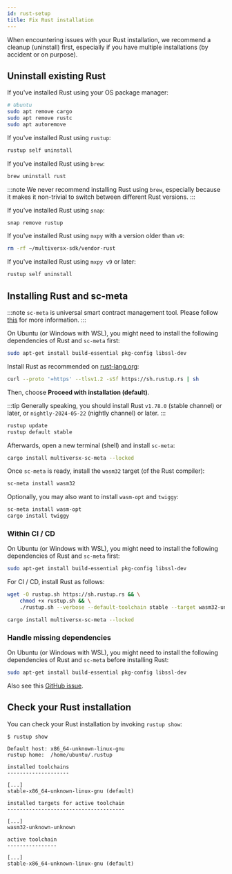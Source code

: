 ```yaml
---
id: rust-setup
title: Fix Rust installation
---
```


[comment]: # (mx-abstract)

When encountering issues with your Rust installation, we recommend a cleanup (uninstall) first, especially if you have multiple installations (by accident or on purpose).

[comment]: # (mx-context-auto)

## Uninstall existing Rust

If you've installed Rust using your OS package manager:

```bash
# Ubuntu
sudo apt remove cargo
sudo apt remove rustc
sudo apt autoremove
```

If you've installed Rust using `rustup`:

```bash
rustup self uninstall
```

If you've installed Rust using `brew`:

```bash
brew uninstall rust
```

:::note
We never recommend installing Rust using `brew`, especially because it makes it non-trivial to switch between different Rust versions.
:::

If you've installed Rust using `snap`:
    
```bash
snap remove rustup
```

If you've installed Rust using `mxpy` with a version older than `v9`:

```bash
rm -rf ~/multiversx-sdk/vendor-rust
```

If you've installed Rust using `mxpy v9` or later:

```bash
rustup self uninstall
```

[comment]: # (mx-context-auto)

## Installing Rust and sc-meta

:::note
`sc-meta` is universal smart contract management tool. Please follow [this](/developers/meta/sc-meta) for more information.
:::

[comment]: # (mx-context-auto)

On Ubuntu (or Windows with WSL), you might need to install the following dependencies of Rust and `sc-meta` first:
    
```bash
sudo apt-get install build-essential pkg-config libssl-dev
```

Install Rust as recommended on [rust-lang.org](https://www.rust-lang.org/tools/install):

```bash
curl --proto '=https' --tlsv1.2 -sSf https://sh.rustup.rs | sh
```

Then, choose **Proceed with installation (default)**. 

:::tip
Generally speaking, you should install Rust `v1.78.0` (stable channel) or later, or `nightly-2024-05-22` (nightly channel) or later.
:::

```bash
rustup update
rustup default stable
```

Afterwards, open a new terminal (shell) and install `sc-meta`:

```bash
cargo install multiversx-sc-meta --locked
```

Once `sc-meta` is ready, install the `wasm32` target (of the Rust compiler):

```bash
sc-meta install wasm32
```

Optionally, you may also want to install `wasm-opt` and `twiggy`:

```bash
sc-meta install wasm-opt
cargo install twiggy
```

[comment]: # (mx-context-auto)

### Within CI / CD

On Ubuntu (or Windows with WSL), you might need to install the following dependencies of Rust and `sc-meta` first:
    
```bash
sudo apt-get install build-essential pkg-config libssl-dev
```

For CI / CD, install Rust as follows:

```bash
wget -O rustup.sh https://sh.rustup.rs && \
    chmod +x rustup.sh && \
    ./rustup.sh --verbose --default-toolchain stable --target wasm32-unknown-unknown -y

cargo install multiversx-sc-meta --locked
```

[comment]: # (mx-context-auto)

### Handle missing dependencies

On Ubuntu (or Windows with WSL), you might need to install the following dependencies of Rust and `sc-meta` before installing Rust:
    
```bash
sudo apt-get install build-essential pkg-config libssl-dev
```

Also see this [GitHub issue](https://github.com/multiversx/mx-sdk-py-cli/issues/338).

[comment]: # (mx-context-auto)

## Check your Rust installation

You can check your Rust installation by invoking `rustup show`:

```
$ rustup show

Default host: x86_64-unknown-linux-gnu
rustup home:  /home/ubuntu/.rustup

installed toolchains
--------------------

[...]
stable-x86_64-unknown-linux-gnu (default)

installed targets for active toolchain
--------------------------------------

[...]
wasm32-unknown-unknown

active toolchain
----------------

[...]
stable-x86_64-unknown-linux-gnu (default)
```
